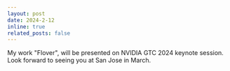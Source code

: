 ```yaml
---
layout: post
date: 2024-2-12
inline: true
related_posts: false
---
```


My work "Flover", will be presented on NVIDIA GTC 2024 keynote session. Look forward to seeing you at San Jose in March.
